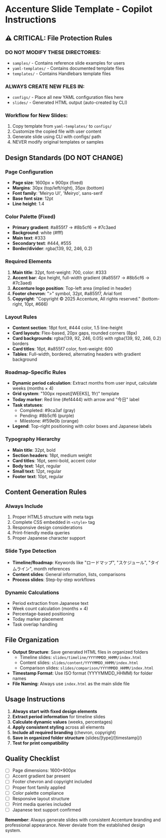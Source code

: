 # Accenture Slide Template - Copilot Instructions

## ⚠️ CRITICAL: File Protection Rules

### DO NOT MODIFY THESE DIRECTORIES:
- `samples/` - Contains reference slide examples for users
- `yaml-templates/` - Contains documented template files
- `templates/` - Contains Handlebars template files

### ALWAYS CREATE NEW FILES IN:
- `configs/` - Place all new YAML configuration files here
- `slides/` - Generated HTML output (auto-created by CLI)

### Workflow for New Slides:
1. Copy template from `yaml-templates/` to `configs/`
2. Customize the copied file with user content
3. Generate slide using CLI with configs/ path
4. NEVER modify original templates or samples

## Design Standards (DO NOT CHANGE)

### Page Configuration
- **Page size**: 1600px × 900px (fixed)
- **Margins**: 30px (top/left/right), 35px (bottom)
- **Font family**: 'Meiryo UI', 'Meiryo', sans-serif
- **Base font size**: 12pt
- **Line height**: 1.4

### Color Palette (Fixed)
- **Primary gradient**: #a855f7 → #8b5cf6 → #7c3aed
- **Background**: white (#fff)
- **Main text**: #333
- **Secondary text**: #444, #555
- **Border/divider**: rgba(139, 92, 246, 0.2)

### Required Elements
1. **Main title**: 32pt, font-weight: 700, color: #333
2. **Accent bar**: 4px height, full-width gradient (#a855f7 → #8b5cf6 → #7c3aed)
3. **Accenture logo position**: Top-left area (implied in header)
4. **Footer chevron**: ">" symbol, 32pt, #a855f7, Arial font
5. **Copyright**: "Copyright © 2025 Accenture, All rights reserved." (bottom-right, 10pt, #666)

### Layout Rules
- **Content section**: 18pt font, #444 color, 1.5 line-height
- **Card layouts**: Flex-based, 20px gaps, rounded corners (8px)
- **Card backgrounds**: rgba(139, 92, 246, 0.05) with rgba(139, 92, 246, 0.2) borders
- **Card titles**: 16pt, #a855f7 color, font-weight: 600
- **Tables**: Full-width, bordered, alternating headers with gradient background

### Roadmap-Specific Rules
- **Dynamic period calculation**: Extract months from user input, calculate weeks (months × 4)
- **Grid system**: "100px repeat([WEEKS], 1fr)" template
- **Today marker**: Red line (#ef4444) with arrow and "今日" label
- **Task statuses**: 
  - Completed: #9ca3af (gray)
  - Pending: #8b5cf6 (purple)
  - Milestone: #f59e0b (orange)
- **Legend**: Top-right positioning with color boxes and Japanese labels

### Typography Hierarchy
- **Main title**: 32pt, bold
- **Section headers**: 18pt, medium weight
- **Card titles**: 16pt, semi-bold, accent color
- **Body text**: 14pt, regular
- **Small text**: 12pt, regular
- **Footer text**: 10pt, regular

## Content Generation Rules

### Always Include
1. Proper HTML5 structure with meta tags
2. Complete CSS embedded in `<style>` tag
3. Responsive design considerations
4. Print-friendly media queries
5. Proper Japanese character support

### Slide Type Detection
- **Timeline/Roadmap**: Keywords like "ロードマップ", "スケジュール", "タイムライン", month references
- **Content slides**: General information, lists, comparisons
- **Process slides**: Step-by-step workflows

### Dynamic Calculations
- Period extraction from Japanese text
- Week count calculation (months × 4)
- Percentage-based positioning
- Today marker placement
- Task overlap handling

## File Organization
- **Output Structure**: Save generated HTML files in organized folders
  - Timeline slides: `slides/timeline/YYYYMMDD_HHMM/index.html`
  - Content slides: `slides/content/YYYYMMDD_HHMM/index.html`
  - Comparison slides: `slides/comparison/YYYYMMDD_HHMM/index.html`
- **Timestamp Format**: Use ISO format (YYYYMMDD_HHMM) for folder names
- **File Naming**: Always use `index.html` as the main slide file

## Usage Instructions
1. **Always start with fixed design elements**
2. **Extract period information** for timeline slides
3. **Calculate dynamic values** (weeks, percentages)
4. **Apply consistent styling** across all elements
5. **Include all required branding** (chevron, copyright)
6. **Save in organized folder structure** (slides/[type]/[timestamp]/)
7. **Test for print compatibility**

## Quality Checklist
- [ ] Page dimensions: 1600×900px
- [ ] Accent gradient bar present
- [ ] Footer chevron and copyright included  
- [ ] Proper font family applied
- [ ] Color palette compliance
- [ ] Responsive layout structure
- [ ] Print media queries included
- [ ] Japanese text support confirmed

**Remember**: Always generate slides with consistent Accenture branding and professional appearance. Never deviate from the established design system.